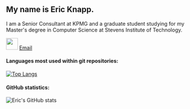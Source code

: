## My name is Eric Knapp.

<p>I am a Senior Consultant at KPMG and a graduate student studying for my Master's degree in Computer Science at Stevens Institute of Technology.</p> 

<img height="32" width="32" src="https://cdn.jsdelivr.net/npm/simple-icons@v7/icons/gmail.svg" /> <a href="https://mail.google.com/mail/u/0/#inbox?compose=GTvVlcSBncGZTtBNtlwfkkjlZMXfdtgwjkRBtpZCbTWnQzkgTSBFnRsBxwBWGRrDnlGdPtHKHvNNv">Email</a>

#### Languages most used within git repositories:
[![Top Langs](https://github-readme-stats.vercel.app/api/top-langs/?username=Eric-Knapp&layout=compact&theme=dracula&langs_count=15)](https://github.com/Eric-Knapp/github-readme-stats)

#### GitHub statistics:

![Eric's GitHub stats](https://github-readme-stats.vercel.app/api?username=Eric-Knapp&show_icons=true&theme=dracula&layout=compact&hide=issues)
